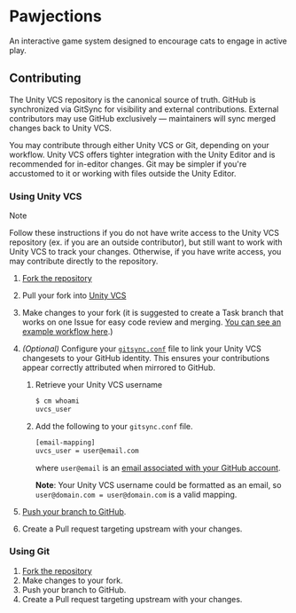 # Pawjections
An interactive game system designed to encourage cats to engage in active play.

## Contributing

The Unity VCS repository is the canonical source of truth. GitHub is synchronized via GitSync for visibility and external contributions. External contributors may use GitHub exclusively — maintainers will sync merged changes back to Unity VCS.

You may contribute through either Unity VCS or Git, depending on your workflow. Unity VCS offers tighter integration with the Unity Editor and is recommended for in-editor changes. Git may be simpler if you're accustomed to it or working with files outside the Unity Editor.

### Using Unity VCS

> [!NOTE]
> Follow these instructions if you do not have write access to the Unity VCS repository (ex. if you are an outside contributor), but still want to work with Unity VCS to track your changes. Otherwise, if you have write access, you may contribute directly to the repository.

1. [Fork the repository](https://github.com/thatrobotdev/Pawjections/fork)
2. Pull your fork into [Unity VCS](https://docs.unity.com/ugs/en-us/manual/devops/manual/migrating-from-git#the-first-pull)
3. Make changes to your fork (it is suggested to create a Task branch that works on one Issue for easy code review and merging. [You can see an example workflow here](https://docs.unity.com/ugs/en-us/manual/devops/manual/unity-version-control#example-workflow).)
4. *(Optional)* Configure your [`gitsync.conf`](https://docs.unity.com/ugs/en-us/manual/devops/manual/migrating-from-git#the-gitsyncconf-file) file to link your Unity VCS changesets to your GitHub identity. This ensures your contributions appear correctly attributed when mirrored to GitHub.
    1. Retrieve your Unity VCS username
        ```sh
        $ cm whoami
        uvcs_user
        ```
    2. Add the following to your `gitsync.conf` file.
        ```sh
        [email-mapping]
        uvcs_user = user@email.com
        ```
        where `user@email` is an [email associated with your GitHub account](https://docs.github.com/en/account-and-profile/how-tos/setting-up-and-managing-your-personal-account-on-github/managing-email-preferences/adding-an-email-address-to-your-github-account).

        **Note**: Your Unity VCS username could be formatted as an email, so `user@domain.com = user@domain.com` is a valid mapping.

5. [Push your branch to GitHub](https://docs.unity.com/ugs/en-us/manual/devops/manual/migrating-from-git#pushing-to-git).
6. Create a Pull request targeting upstream with your changes.

### Using Git

1. [Fork the repository](https://github.com/thatrobotdev/Pawjections/fork)
2. Make changes to your fork.
3. Push your branch to GitHub.
4. Create a Pull request targeting upstream with your changes.
